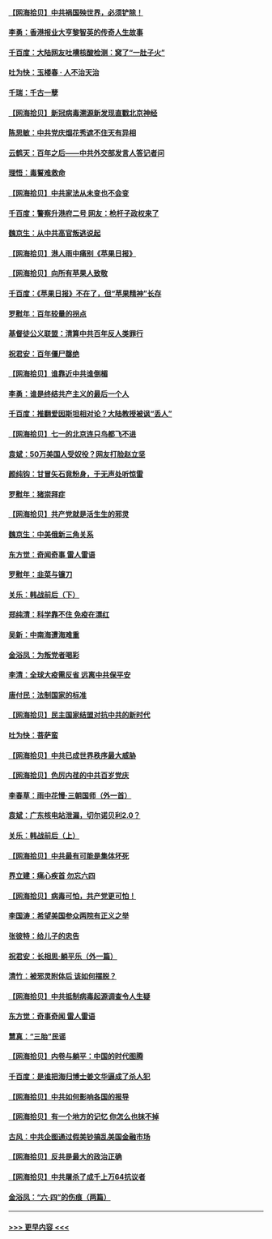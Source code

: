 #### [【网海拾贝】中共祸国殃世界，必须铲除！](../pages/nsc993/n13056011.md?t=06300152) 
#### [李勇：香港报业大亨黎智英的传奇人生故事](../pages/nsc993/n13055258.md?t=06300152) 
#### [千百度：大陆网友吐槽核酸检测：窝了“一肚子火”](../pages/nsc993/n13055194.md?t=06300152) 
#### [吐为快：玉楼春 · 人不治天治](../pages/nsc993/n13054028.md?t=06300152) 
#### [千瑞：千古一孽](../pages/nsc993/n13054016.md?t=06300152) 
#### [【网海拾贝】新冠病毒溯源新发现直戳北京神经](../pages/nsc993/n13052425.md?t=06300152) 
#### [陈思敏：中共党庆烟花秀遮不住天有异相](../pages/nsc993/n13052020.md?t=06300152) 
#### [云鹤天：百年之后——中共外交部发言人答记者问](../pages/nsc993/n13051604.md?t=06300152) 
#### [理悟：毒誓难救命](../pages/nsc993/n13051601.md?t=06300152) 
#### [【网海拾贝】中共家法从未变也不会变](../pages/nsc993/n13050366.md?t=06300152) 
#### [千百度：警察升港府二号 网友：枪杆子政权来了](../pages/nsc993/n13050261.md?t=06300152) 
#### [魏京生：从中共高官叛逃说起](../pages/nsc993/n13048997.md?t=06300152) 
#### [【网海拾贝】港人雨中痛别《苹果日报》](../pages/nsc993/n13048941.md?t=06300152) 
#### [【网海拾贝】向所有苹果人致敬](../pages/nsc993/n13046795.md?t=06300152) 
#### [千百度：《苹果日报》不在了，但“苹果精神”长存](../pages/nsc993/n13046703.md?t=06300152) 
#### [罗慰年：百年较量的拐点](../pages/nsc993/n13046542.md?t=06300152) 
#### [基督徒公义联盟：清算中共百年反人类罪行](../pages/nsc993/n13046499.md?t=06300152) 
#### [祝君安：百年僵尸罄绝](../pages/nsc993/n13045595.md?t=06300152) 
#### [【网海拾贝】谁靠近中共谁倒楣](../pages/nsc993/n13044667.md?t=06300152) 
#### [李勇：谁是终结共产主义的最后一个人](../pages/nsc993/n13044397.md?t=06300152) 
#### [千百度：推翻爱因斯坦相对论？大陆教授被讽“丢人”](../pages/nsc993/n13043908.md?t=06300152) 
#### [【网海拾贝】七一的北京连只鸟都飞不进](../pages/nsc993/n13041377.md?t=06300152) 
#### [袁斌：50万美国人受奴役？网友打脸赵立坚](../pages/nsc993/n13041330.md?t=06300152) 
#### [颜纯钩：甘冒矢石竟粉身，于无声处听惊雷](../pages/nsc993/n13041140.md?t=06300152) 
#### [罗慰年：猪崇拜症](../pages/nsc993/n13041071.md?t=06300152) 
#### [【网海拾贝】共产党就是活生生的邪灵](../pages/nsc993/n13036627.md?t=06300152) 
#### [魏京生：中美俄新三角关系](../pages/nsc993/n13035986.md?t=06300152) 
#### [东方觉：奇闻奇事 雷人雷语](../pages/nsc993/n13035878.md?t=06300152) 
#### [罗慰年：韭菜与镰刀](../pages/nsc993/n13034374.md?t=06300152) 
#### [关乐：韩战前后（下）](../pages/nsc993/n13034113.md?t=06300152) 
#### [郑纯清：科学靠不住 免疫在漂红](../pages/nsc993/n13034093.md?t=06300152) 
#### [吴新：中南海遭海难重](../pages/nsc993/n13034084.md?t=06300152) 
#### [金浴凤：为叛党者喝彩](../pages/nsc993/n13034058.md?t=06300152) 
#### [李清：全球大疫需反省 远离中共保平安](../pages/nsc993/n13033784.md?t=06300152) 
#### [唐付民：法制国家的标准](../pages/nsc993/n13032944.md?t=06300152) 
#### [【网海拾贝】民主国家结盟对抗中共的新时代](../pages/nsc993/n13031717.md?t=06300152) 
#### [吐为快：菩萨蛮](../pages/nsc993/n13030033.md?t=06300152) 
#### [【网海拾贝】中共已成世界秩序最大威胁](../pages/nsc993/n13028138.md?t=06300152) 
#### [【网海拾贝】色厉内荏的中共百岁党庆](../pages/nsc993/n13025582.md?t=06300152) 
#### [李春草：雨中花慢‧三朝国师（外一首）](../pages/nsc993/n13025567.md?t=06300152) 
#### [袁斌：广东核电站泄漏，切尔诺贝利2.0？](../pages/nsc993/n13025475.md?t=06300152) 
#### [关乐：韩战前后（上）](../pages/nsc993/n13025387.md?t=06300152) 
#### [【网海拾贝】中共最有可能是集体坏死](../pages/nsc993/n13023101.md?t=06300152) 
#### [界立建：痛心疾首 勿忘六四](../pages/nsc993/n13022339.md?t=06300152) 
#### [【网海拾贝】病毒可怕，共产党更可怕！](../pages/nsc993/n13020728.md?t=06300152) 
#### [李国涛：希望美国参众两院有正义之举](../pages/nsc993/n13020674.md?t=06300152) 
#### [张彼特：给儿子的忠告](../pages/nsc993/n13018934.md?t=06300152) 
#### [祝君安：长相思‧躺平乐（外一篇）](../pages/nsc993/n13018923.md?t=06300152) 
#### [清竹：被邪灵附体后 该如何摆脱？](../pages/nsc993/n13018877.md?t=06300152) 
#### [【网海拾贝】中共抵制病毒起源调查令人生疑](../pages/nsc993/n13017785.md?t=06300152) 
#### [东方觉：奇事奇闻 雷人雷语](../pages/nsc993/n13017577.md?t=06300152) 
#### [慧真：“三胎”民谣](../pages/nsc993/n13017394.md?t=06300152) 
#### [【网海拾贝】内卷与躺平：中国的时代图腾](../pages/nsc993/n13016128.md?t=06300152) 
#### [千百度：是谁把海归博士姜文华逼成了杀人犯](../pages/nsc993/n13015218.md?t=06300152) 
#### [【网海拾贝】中共如何影响各国的报导](../pages/nsc993/n13012599.md?t=06300152) 
#### [【网海拾贝】有一个地方的记忆 你怎么也抹不掉](../pages/nsc993/n13009802.md?t=06300152) 
#### [古风：中共企图通过假美钞搞乱美国金融市场](../pages/nsc993/n13009626.md?t=06300152) 
#### [【网海拾贝】反共是最大的政治正确](../pages/nsc993/n13007051.md?t=06300152) 
#### [【网海拾贝】中共屠杀了成千上万64抗议者](../pages/nsc993/n13002713.md?t=06300152) 
#### [金浴凤：“六·四”的伤痕（两篇）](../pages/nsc993/n13001719.md?t=06300152) 

----
#### [ >>> 更早内容 <<< ](../indexes/nsc993-earlier.md)

